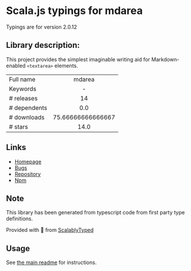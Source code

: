 
# Scala.js typings for mdarea

Typings are for version 2.0.12

## Library description:
This project provides the simplest imaginable writing aid for Markdown-enabled `<textarea>` elements.

|                    |                 |
| ------------------ | :-------------: |
| Full name          | mdarea |
| Keywords           | - |
| # releases         | 14 |
| # dependents       | 0.0 |
| # downloads        | 75.66666666666667 |
| # stars            | 14.0 |

## Links
- [Homepage](https://github.com/jahudka/mdarea#readme)
- [Bugs](https://github.com/jahudka/mdarea/issues)
- [Repository](https://github.com/jahudka/mdarea)
- [Npm](https://www.npmjs.com/package/mdarea)
    


## Note
This library has been generated from typescript code from first party type definitions.

Provided with :purple_heart: from [ScalablyTyped](https://github.com/oyvindberg/ScalablyTyped)

## Usage
See [the main readme](../../readme.md) for instructions.


